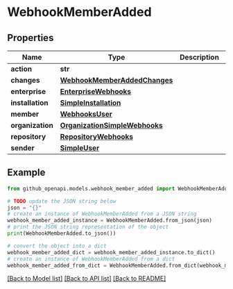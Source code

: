 # WebhookMemberAdded


## Properties

Name | Type | Description | Notes
------------ | ------------- | ------------- | -------------
**action** | **str** |  | 
**changes** | [**WebhookMemberAddedChanges**](WebhookMemberAddedChanges.md) |  | [optional] 
**enterprise** | [**EnterpriseWebhooks**](EnterpriseWebhooks.md) |  | [optional] 
**installation** | [**SimpleInstallation**](SimpleInstallation.md) |  | [optional] 
**member** | [**WebhooksUser**](WebhooksUser.md) |  | 
**organization** | [**OrganizationSimpleWebhooks**](OrganizationSimpleWebhooks.md) |  | [optional] 
**repository** | [**RepositoryWebhooks**](RepositoryWebhooks.md) |  | 
**sender** | [**SimpleUser**](SimpleUser.md) |  | 

## Example

```python
from github_openapi.models.webhook_member_added import WebhookMemberAdded

# TODO update the JSON string below
json = "{}"
# create an instance of WebhookMemberAdded from a JSON string
webhook_member_added_instance = WebhookMemberAdded.from_json(json)
# print the JSON string representation of the object
print(WebhookMemberAdded.to_json())

# convert the object into a dict
webhook_member_added_dict = webhook_member_added_instance.to_dict()
# create an instance of WebhookMemberAdded from a dict
webhook_member_added_from_dict = WebhookMemberAdded.from_dict(webhook_member_added_dict)
```
[[Back to Model list]](../README.md#documentation-for-models) [[Back to API list]](../README.md#documentation-for-api-endpoints) [[Back to README]](../README.md)


